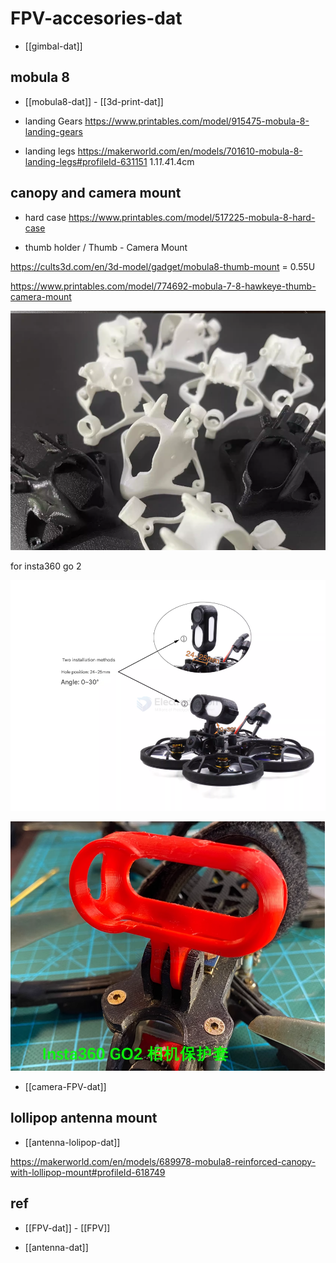 
# FPV-accesories-dat

- [[gimbal-dat]]

## mobula 8 

- [[mobula8-dat]] - [[3d-print-dat]]

- landing Gears
https://www.printables.com/model/915475-mobula-8-landing-gears

- landing legs 
https://makerworld.com/en/models/701610-mobula-8-landing-legs#profileId-631151
1.1*1.4*1.4cm

## canopy and camera mount 

- hard case 
https://www.printables.com/model/517225-mobula-8-hard-case

- thumb holder / Thumb - Camera Mount

https://cults3d.com/en/3d-model/gadget/mobula8-thumb-mount = 0.55U 

https://www.printables.com/model/774692-mobula-7-8-hawkeye-thumb-camera-mount

![](2025-09-12-13-16-45.png)

for insta360 go 2

![](2025-09-12-13-18-59.png)

![](2025-09-12-13-19-59.png)

- [[camera-FPV-dat]]



## lollipop antenna mount 

- [[antenna-lolipop-dat]]

https://makerworld.com/en/models/689978-mobula8-reinforced-canopy-with-lollipop-mount#profileId-618749



## ref 

- [[FPV-dat]] - [[FPV]]

- [[antenna-dat]]
